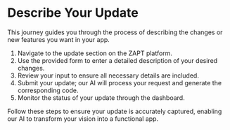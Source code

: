 # Describe Your Update

This journey guides you through the process of describing the changes or new features you want in your app.

1. Navigate to the update section on the ZAPT platform.
2. Use the provided form to enter a detailed description of your desired changes.
3. Review your input to ensure all necessary details are included.
4. Submit your update; our AI will process your request and generate the corresponding code.
5. Monitor the status of your update through the dashboard.

Follow these steps to ensure your update is accurately captured, enabling our AI to transform your vision into a functional app.